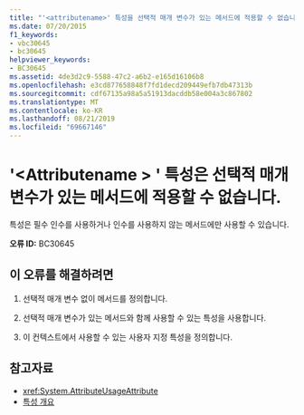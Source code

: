 ```yaml
---
title: "'<attributename>' 특성을 선택적 매개 변수가 있는 메서드에 적용할 수 없습니다."
ms.date: 07/20/2015
f1_keywords:
- vbc30645
- bc30645
helpviewer_keywords:
- BC30645
ms.assetid: 4de3d2c9-5588-47c2-a6b2-e165d16106b8
ms.openlocfilehash: e3cd877658848f7fd1decd209449efb7db47313b
ms.sourcegitcommit: cdf67135a98a5a51913dacddb58e004a3c867802
ms.translationtype: MT
ms.contentlocale: ko-KR
ms.lasthandoff: 08/21/2019
ms.locfileid: "69667146"
---
```

# <a name="attribute-attributename-cannot-be-applied-to-a-method-with-optional-parameters"></a>'\<Attributename > ' 특성은 선택적 매개 변수가 있는 메서드에 적용할 수 없습니다.
특성은 필수 인수를 사용하거나 인수를 사용하지 않는 메서드에만 사용할 수 있습니다.  
  
 **오류 ID:** BC30645  
  
## <a name="to-correct-this-error"></a>이 오류를 해결하려면  
  
1. 선택적 매개 변수 없이 메서드를 정의합니다.  
  
2. 선택적 매개 변수가 있는 메서드와 함께 사용할 수 있는 특성을 사용합니다.  
  
3. 이 컨텍스트에서 사용할 수 있는 사용자 지정 특성을 정의합니다.  
  
## <a name="see-also"></a>참고자료

- <xref:System.AttributeUsageAttribute>
- [특성 개요](../programming-guide/concepts/attributes/index.md)
